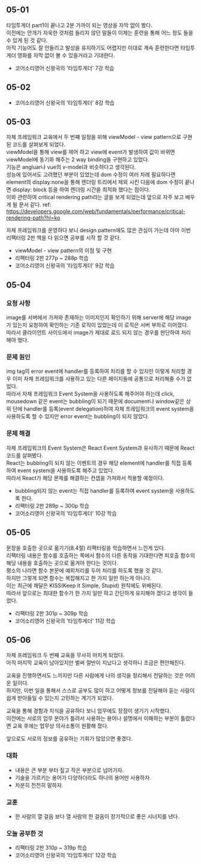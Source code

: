## 05-01

타임투게더 part1이 끝나고 2분 가까이 되는 영상을 자막 없이 봤다.  
이전에는 안개가 자욱한 것처럼 들리지 않던 말들이 이제는 훈련을 통해 어느 정도 들을 수 있게 된 것 같다.  
아직 기능어도 잘 안들리고 발성을 유지하기도 어렵지만 이대로 계속 훈련한다면 타임투게더 영화를 자막 없이 볼 수 있을거라고 기대한다.

- 코어소리영어 신왕국의 '타임투게더' 7강 학습

## 05-02

- 코어소리영어 신왕국의 '타임투게더' 8강 학습

## 05-03

자체 프레임워크 교육에서 두 번쨰 일정을 위해 viewModel - view pattern으로 구현된 코드를 살펴보게 되었다.  
viewModel을 통해 view를 제어 하고 view에 event가 발생하여 값이 바뀌면 viewModel에 동기화 해주는 2 way binding을 구현하고 있었다.  
기능은 angluar나 vue의 v-model과 비슷하다고 생각된다.  
성능에 있어서도 고려했던 부분이 있었는데 dom 수정이 여러 차례 필요하다면 element의 display:none을 통해 렌더링 트리에서 제외 시킨 다음에 dom 수정이 끝나면 display: block 등을 하여 렌더링 시간을 최적화 했다는 점이다.  
이와 관련하여 critical rendering path라는 글을 보게 되었는데 앞으로 자주 보고 배우게 될 문서 같다.
ref: https://developers.google.com/web/fundamentals/performance/critical-rendering-path?hl=ko

자체 프레임워크를 운영하다 보니 design pattern에도 많은 관심이 가는데 아마 이번 리팩터링 2판 책을 다 읽으면 공부를 시작 할 것 같다.

- viewModel - view pattern의 이점 및 구현
- 리팩터링 2판 277p ~ 288p 학습
- 코어소리영어 신왕국의 '타임투게더' 9강 학습

## 05-04

### 요청 사항

image를 서버에서 가져와 존재하는 이미지인지 확인하기 위해 server에 해당 image가 있는지 요청하여 확인하는 기존 로직이 있었는데 이 로직은 서버 부하로 이어졌다.  
따라서 클라이언트 사이드에서 image가 제대로 로드 되지 않는 경우를 판단하여 처리해야 했다.

### 문제 원인

img tag의 error event에 handler를 등록하여 처리를 할 수 있지만 이렇게 처리할 경우 이미 자체 프레임워크를 사용하고 있는 다른 페이지들에 공통으로 처리해줄 수가 없었다.  
따라서 자체 프레임워크 Event System을 사용하도록 해주어야 하는데 click, mousedown 같은 event는 bubbling이 되기 때문에 document나 window같은 상위 단에 handler를 등록(event delegation)하여 자체 프레임워크의 event system을 사용하도록 할 수 있지만 error event는 bubbling이 되지 않았다.

### 문제 해결

자체 프레임워크의 Event System은 React Event System과 유사하기 때문에 React 코드를 살펴봤다.  
React는 bubbling이 되지 않는 이벤트의 경우 해당 element에 handler를 직접 등록하여 event system을 사용하도록 해주고 있었다.  
따라서 React가 해당 문제를 해결하는 컨셉을 가져와서 적용할 예정이다.

- bubbling되지 않는 event는 직접 handler를 등록하여 event system을 사용하도록 한다.
- 리팩터링 2판 289p ~ 300p 학습
- 코어소리영어 신왕국의 '타임투게더' 10강 학습

## 05-05

문장을 호출한 곳으로 옮기기(8.4절) 리팩터링을 학습하면서 느낀게 있다.  
리팩터링 내용은 함수를 호출하는 쪽에서 함수의 다른 동작을 기대한다면 피호출 함수의 해당 내용을 호출하는 곳으로 옮겨야 한다는 것이다.  
평소의 나라면 함수 본문에 예외처리를 두어 처리를 하도록 했을 것 같다.  
하지만 그렇게 되면 함수는 복잡해지고 한 가지 일만 하는게 아니다.  
이는 최근에 깨달은 KISS(Keep It Simple, Stupid) 원칙에도 위배된다.  
따라서 앞으로는 최대한 함수가 한 가지 일만 하고 간단하게 유지해야 겠다고 생각이 들었다.

- 리팩터링 2판 301p ~ 309p 학습
- 코어소리영어 신왕국의 '타임투게더' 11강 학습

## 05-06

자체 프레임워크 두 번째 교육을 무사히 마치게 되었다.  
아직 마지막 교육이 남아있지만 벌써 절반이 지났다고 생각하니 조금은 편안해진다.

교육을 진행하면서도 느끼지만 다른 사람에게 나의 생각을 정리해서 전달하는 것은 어려운 일이다.  
하지만, 이번 일을 통해서 스스로 공부도 많이 하고 어떻게 정보를 전달해야 듣는 사람이 쉽게 받아들일 수 있는지 고민하는 계기가 되었다.

교육을 통해 경험과 지식을 공유하다 보니 업무에도 장점이 생기기 시작했다.  
이전에는 서로의 업무 분야가 틀려서 사용하는 용어나 설명에서 이해하는 부분이 틀렸다면 교육 후에는 업무상 의사소통이 원활해 졌다.

앞으로도 서로의 정보를 공유하는 기회가 많았으면 좋겠다.

### 대화

- 내용은 큰 부분 부터 짚고 작은 부분으로 넘어가자.
- 기술을 가르키는 용어가 다양하더라도 하나의 용어만 사용하자.
- 차분히 천천히 말하자.

### 교훈

- 한 사람의 열 걸음 보다 열 사람의 한 걸음이 장기적으로 좋은 시너지를 낸다.

### 오늘 공부한 것

- 리팩터링 2판 310p ~ 319p 학습
- 코어소리영어 신왕국의 '타임투게더' 12강 학습
